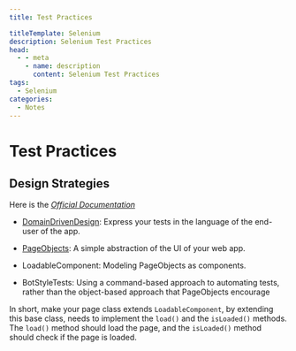 ```yaml
---
title: Test Practices

titleTemplate: Selenium
description: Selenium Test Practices
head:
  - - meta
    - name: description
      content: Selenium Test Practices
tags:
  - Selenium
categories:
  - Notes
---
```


# Test Practices <Badge type="tip" text="Selenium" /><Badge type="warning" text="Notes" />

## Design Strategies

Here is the [_Official Documentation_](https://www.selenium.dev/documentation/test_practices/design_strategies/)

- [DomainDrivenDesign](https://www.selenium.dev/documentation/test_practices/encouraged/domain_specific_language/):
  Express your tests in the language of the end-user of the app.

- [PageObjects](https://www.selenium.dev/documentation/test_practices/design_strategies/#:~:text=of%20the%20app.-,PageObjects,-%3A%20A%20simple%20abstraction):
  A simple abstraction of the UI of your web app.

- LoadableComponent: Modeling PageObjects as components.

- BotStyleTests: Using a command-based approach to automating tests, rather than the object-based approach that PageObjects encourage

In short, make your page class extends `LoadableComponent`, by extending this base
class, needs to implement the `load()` and the `isLoaded()` methods. The `load()`
method should load the page, and the `isLoaded()` method should check if the page
is loaded.
